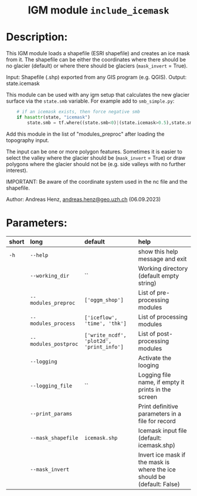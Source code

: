 ### <h1 align="center" id="title">IGM module `include_icemask` </h1>

# Description:

This IGM module loads a shapefile (ESRI shapefile) and creates an ice mask from it.
The shapefile can be either the coordinates where there should be no glacier (default)
or where there should be glaciers (`mask_invert` = True). 

Input: Shapefile (.shp) exported from any GIS program (e.g. QGIS).
Output: state.icemask

This module can be used with any igm setup that calculates the new glacier surface via the `state.smb` variable.
    For example add to `smb_simple.py`:
```python
    # if an icemask exists, then force negative smb
    if hasattr(state, "icemask")
        state.smb = tf.where((state.smb<0)|(state.icemask>0.5),state.smb,-10)
```

Add this module in the list of "modules_preproc" after loading the topography input.

The input can be one or more polygon features. Sometimes it is easier to select the valley where the glacier should be (`mask_invert` = True)
or draw polygons where the glacier should not be (e.g. side valleys with no further interest).

IMPORTANT: Be aware of the coordinate system used in the nc file and the shapefile.

Author: Andreas Henz, andreas.henz@geo.uzh.ch  (06.09.2023)
 
# Parameters: 


|short|long|default|help|
| :--- | :--- | :--- | :--- |
|`-h`|`--help`||show this help message and exit|
||`--working_dir`|``|Working directory (default empty string)|
||`--modules_preproc`|`['oggm_shop']`|List of pre-processing modules|
||`--modules_process`|`['iceflow', 'time', 'thk']`|List of processing modules|
||`--modules_postproc`|`['write_ncdf', 'plot2d', 'print_info']`|List of post-processing modules|
||`--logging`||Activate the looging|
||`--logging_file`|``|Logging file name, if empty it prints in the screen|
||`--print_params`||Print definitive parameters in a file for record|
||`--mask_shapefile`|`icemask.shp`|Icemask input file (default: icemask.shp)|
||`--mask_invert`||Invert ice mask if the mask is where the ice should be (default: False)|

